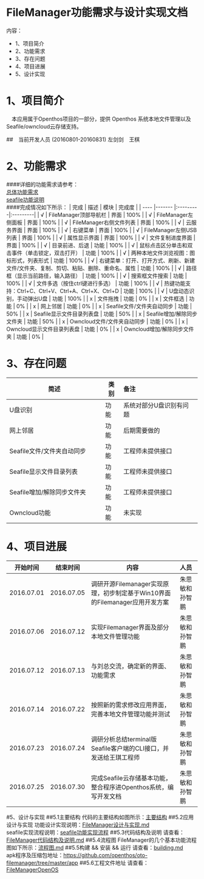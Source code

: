 # FileManager功能需求与设计实现文档

内容：

* 1、项目简介
* 2、功能需求
* 3、存在问题
* 4、项目进展
* 5、设计实现


# 1、项目简介
　本应用属于Openthos项目的一部分，提供 Openthos 系统本地文件管理以及Seafile/owncloud云存储支持。

##　当前开发人员 (20160801-20160831)
 左剑剑　王棋
 
# 2、功能需求
####详细的功能需求请参考：<br>
[总体功能需求](https://github.com/openthos/oto-filemanager/tree/master/requirement)   
[seafile功能说明](https://github.com/openthos/oto-filemanager/blob/master/doc/summary/seafile%E5%8A%9F%E8%83%BD%E5%91%BD%E4%BB%A4%E5%88%97%E8%A1%A8.md)<br>
####完成情况如下所示：
| 完成     | 描述     | 模块     | 完成度 |
| ---- |-------    |:---------|:---------| 
| √     | FileManager顶部导航栏    | 界面     | 100% |
| √     | FileManager左侧面板      | 界面     | 100% |
| √     | FileManager右侧文件列表  | 界面     | 100% |
| √     | 云服务界面               | 界面     | 100% |
| √     | 右键菜单                 | 界面     | 100% |
| √     | FileManager左侧USB列表   | 界面     | 100% |
| √     | 属性显示界面             | 界面     | 100% |
| √     | 文件复制进度界面         | 界面     | 100% |
| √     | 目录前进、后退           | 功能     | 100% |
| √     | 鼠标点击区分单击和双击事件（单击锁定，双击打开）                                      | 功能     | 100% |
| √     | 两种本地文件浏览视图：图标形式，列表形式                                              | 功能     | 100% |
| √     | 右键菜单：打开、打开方式、刷新、新建文件/文件夹、复制、剪切、粘贴、删除、重命名、属性 | 功能     | 100% |
| √     | 路径框（显示当前路径，输入路径）                                                      | 功能     | 100% |
| √     | 搜索框文件搜索                                                                        | 功能     | 100% |
| √     | 文件多选（按住ctrl键进行多选）                                                        | 功能     | 100% |
| √     | 热键功能支持：Ctrl+C、Ctrl+V、Ctrl+A、Ctrl+X、Ctrl+D                                  | 功能     | 100% |
| √     | U盘动态识别，手动弹出U盘                                                              | 功能     | 100% |
| x     | 文件拖拽                                                                              | 功能     |   0% |
| x     | 文件框选                                                                              | 功能     |   0% |
| x     | 网上邻居                                                                              | 功能     |   0% |
| x     | Seafile文件/文件夹自动同步                                                            | 功能     |  50% |
| x     | Seafile显示文件目录列表盘                                                             | 功能     |  50% |
| x     | Seafile增加/解除同步文件夹                                                            | 功能     |  50% |
| x     | Owncloud文件/文件夹自动同步                                                            | 功能     | 0% |
| x     | Owncloud显示文件目录列表盘                                                             | 功能     | 0% |
| x     | Owncloud增加/解除同步文件夹                                                            | 功能     | 0% |
# 3、存在问题
| 简述  | 类别  | 备注 |
| ---- |------- |:---------|
| U盘识别                        | 功能 |系统对部分U盘识别有问题 |
| 网上邻居                       | 功能 |后期需要做的            |
| Seafile文件/文件夹自动同步     | 功能 |工程师未提供接口        |  
| Seafile显示文件目录列表        | 功能 |工程师未提供接口        | 
| Seafile增加/解除同步文件夹     | 功能 |工程师未提供接口        |
| Owncloud功能　　　　　　　　    | 功能 |未实现        | 
# 4、项目进展

| 开始时间  | 结束时间  | 内容 | 人员|
| ---- |------- |-------|:---------|
|2016.07.01| 2016.07.05| 调研开源Filemanager实现原理，初步制定基于Win10界面的Filemanager应用开发方案| 朱思敏和孙智鹏|
|2016.07.06|	2016.07.12|	实现Filemanager界面及部分本地文件管理功能|朱思敏和孙智鹏|
|2016.07.12|	2016.07.13|	与刘总交流，确定新的界面、功能需求|朱思敏和孙智鹏|
|2016.07.14|	2016.07.22|	按照新的需求修改应用界面，完善本地文件管理功能并测试|朱思敏和孙智鹏|
|2016.07.23|	2016.07.24|	调研分析总结terminal版Seafile客户端的CLI接口，并发送给王琪工程师|朱思敏和孙智鹏|
|2016.07.25|	2016.07.30|	完成Seafile云存储基本功能，整合程序进Openthos系统，编写开发文档|朱思敏和孙智鹏|

#5、设计与实现
##5.1主要结构
代码的主要结构如图所示：[主要结构](https://github.com/openthos/oto-filemanager/blob/master/doc/summary/%E7%B3%BB%E7%BB%9F%E7%BB%93%E6%9E%84.md)
##5.2应用设计与实现
功能设计实现说明：[FileManager设计与实现.md](https://github.com/openthos/oto-filemanager/blob/master/doc/summary/FileManager%E8%AE%BE%E8%AE%A1%E4%B8%8E%E5%AE%9E%E7%8E%B0.md)<br>
seafile实现流程说明：[seafile功能实现流程](https://github.com/openthos/oto-filemanager/blob/master/doc/summary/seafile%E5%8A%9F%E8%83%BD%E5%AE%9E%E7%8E%B0%E6%B5%81%E7%A8%8B.md)
##5.3代码结构及说明
请查看：[FileManager代码结构及说明.md](https://github.com/openthos/oto-filemanager/blob/master/doc/summary/FileManager%E4%BB%A3%E7%A0%81%E7%BB%93%E6%9E%84%E5%8F%8A%E8%AF%B4%E6%98%8E.md)
##5.4流程图
FileManager的几个基本功能流程图如下所示：[流程图.md](https://github.com/openthos/oto-filemanager/blob/master/doc/summary/%E6%B5%81%E7%A8%8B%E5%9B%BE.md)
##5.5构建 && 安装 && 运行
请查看：[building.md](https://github.com/openthos/oto-filemanager/blob/master/doc/summary/building.md)<br>
apk程序及压缩包地址：https://github.com/openthos/oto-filemanager/tree/master/app
##5.6工程文件地址
请查看：[FileManagerOpenOS](https://github.com/openthos/oto-filemanager/tree/master/FileManagerOpenOS)
